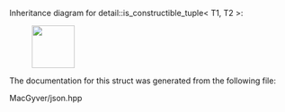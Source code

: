 <div id="structdetail_1_1is__constructible__tuple">

</div>

<span id="structdetail_1_1is__constructible__tuple"
label="structdetail_1_1is__constructible__tuple"></span> Inheritance
diagram for detail::is_constructible_tuple$<$ T1, T2 $>$:

<figure>
<div class="center">
<img src="structdetail_1_1is__constructible__tuple"
style="height:2cm" />
</div>
</figure>

The documentation for this struct was generated from the following file:

<div class="DoxyCompactItemize">

MacGyver/json.hpp

</div>
